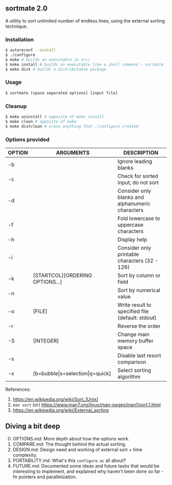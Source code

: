 ## sortmate 2.0

A utility to sort unlimited number of endless lines, using the external sorting technique.

### Installation
```bash
$ autoreconf --install
$ ./configure
$ make # builds an executable in src/
$ make install # builds an executable like a shell command - sortmate
$ make dist # builds a distributable package
```

### Usage
```bash
$ sortmate [space separated options] [input file]
```

### Cleanup
```bash
$ make uninstall # opposite of make install
$ make clean # opposite of make
$ make distclean # erase anything that ./configure created
```

### Options provided
| OPTION | ARGUMENTS                          | DESCRIPTION                                      |
|--------|------------------------------------|--------------------------------------------------|
| -b     |                                    | Ignore leading blanks                           |
| -c     |                                    | Check for sorted input; do not sort             |
| -d     |                                    | Consider only blanks and alphanumeric characters |
| -f     |                                    | Fold lowercase to uppercase characters          |
| -h     |                                    | Display help                                    |
| -i     |                                    | Consider only printable characters (32 - 126)   |
| -k     | [STARTCOL][ORDERING OPTIONS...]    | Sort by column or field                         |
| -n     |                                    | Sort by numerical value                         |
| -o     | [FILE]                             | Write result to specified file (default: stdout) |
| -r     |                                    | Reverse the order                              |
| -S     | [INTEGER]                          | Change main memory buffer space                |
| -s     |                                    | Disable last resort comparison                 |
| -x     | [b=bubble\|s=selection\|q=quick]  | Select sorting algorithm                       |

References:
1. https://en.wikipedia.org/wiki/Sort_(Unix)
2. `man sort` (or) https://www.man7.org/linux/man-pages/man1/sort.1.html
3. https://en.wikipedia.org/wiki/External_sorting

## Diving a bit deep
0. OPTIONS.md: More depth about how the options work.
1. COMPARE.md: The thought behind the actual sorting.
2. DESIGN.md: Design need and working of external sort + time complexity.
3. PORTABILITY.md: What's this `configure.ac` all about?
4. FUTURE.md: Documented some ideas and future tasks that would be interesting
to implement, and explained why haven't been done so far - fn pointers and
parallelization.


